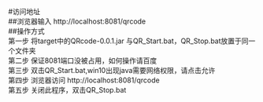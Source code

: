 #访问地址   
##浏览器输入 http://localhost:8081/qrcode   
##操作方式  
第一步 将target中的QRcode-0.0.1.jar 与QR_Start.bat，QR_Stop.bat放置于同一个文件夹  
第二步 保证8081端口没被占用，如何操作请百度  
第三步 双击QR_Start.bat,win10出现java需要网络权限，请点击允许  
第四步 浏览器访问 http://localhost:8081/qrcode  
第五步 关闭此程序，双击QR_Stop.bat
